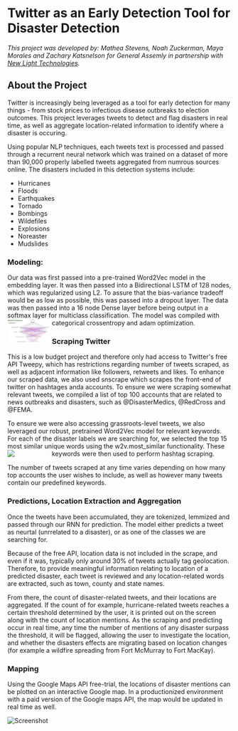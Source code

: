 # Twitter as an Early Detection Tool for Disaster Detection  


*This project was developed by: 
Mathea Stevens, Noah Zuckerman, Maya Morales and Zachary Katsnelson for General Assemly in partnership with [New Light Technologies](https://newlighttechnologies.com/).*

## About the Project  
Twitter is increasingly being leveraged as a tool for early detection for many things - from stock prices to infectious disease outbreaks to election outcomes. This project leverages tweets to detect and flag disasters in real time, as well as aggregate location-related information to identify where a disaster is occuring.

Using popular NLP techniques, each tweets text is processed and passed through a recurrent neural network which was trained on a dataset of more than 90,000 properly labelled tweets aggregated from numrous sources online. The disasters included in this detection systems include:
 - Hurricanes
 - Floods
 - Earthquakes
 - Tornado
 - Bombings 
 - Wildefiles
 - Explosions
 - Noreaster
 - Mudslides


### Modeling:

Our data was first passed into a pre-trained Word2Vec model in the embedding layer. It was then passed into a Bidirectional LSTM of 128 nodes, which was regularized using L2. To assure that the bias-variance tradeoff would be as low as possible, this was passed into a dropout layer. The data was then passed into a 16 node Dense layer before being output in a softmax layer for multiclass classification. The model was compiled with categorical crossentropy and adam optimization.
<img src="/assets/model_.jpeg" style="width: 100px; float: left;"/>

### Scraping Twitter

This is a low budget project and therefore only had access to Twitter's free API Tweepy, which has restrictions regarding number of tweets scraped, as well as adjacent information like followers, retweets and likes. To enhance our scraped data, we also used snscrape which scrapes the front-end of twitter on hashtages anda accounts. To ensure we were scraping somewhat relevant tweets, we compiled a list of top 100 accounts that are related to news outbreaks and disasters, such as @DisasterMedics, @RedCross and @FEMA. 

To ensure we were also accessing grassroots-level tweets, we also leveraged our robust, pretrained Word2Vec model for relevant keywords. For each of the disaster labels we are searching for, we selected the top 15 most similar unique words using the w2v.most_similar functionality. These keywords were then used to perform hashtag scraping. <img src="/assets/Keyword-hashtages.png" style="width: 100px; float: left;"/>


The number of tweets scraped at any time varies depending on how many top accounts the user wishes to include, as well as however many tweets contain our predefined keywords. 

### Predictions, Location Extraction and Aggregation

Once the tweets have been accumulated, they are tokenized, lemmized and passed through our RNN for prediction. The model either predicts a tweet as neurtal (unrrelated to a disaster), or as one of the classes we are searching for. 

Because of the free API, location data is not included in the scrape, and even if it was, typically only around 30% of tweets actually tag geolocation. Therefore, to provide meaningful information relating to location of a predicted disaster, each tweet is reviewed and any location-related words are extracted, such as town, county and state names.

From there, the count of disaster-related tweets, and their locations are aggregated. If the count of for example, hurricane-related tweets reaches a certain threshold determined by the user, it is printed out on the screen along with the count of location mentions. As the scraping and predicting occur in real time, any time the number of mentions of any disaster surpass the threshold, it will be flagged, allowing the user to investigate the location, and whether the disasters effects are migrating based on location changes (for example a wildfire spreading from Fort McMurray to Fort MacKay).

### Mapping

Using the Google Maps API free-trial, the locations of disaster mentions can be plotted on an interactive Google map. In a productionized environment with a paid version of the Google maps API, the map would be updated in real time as well. 

![Screenshot](assets/map.png)



